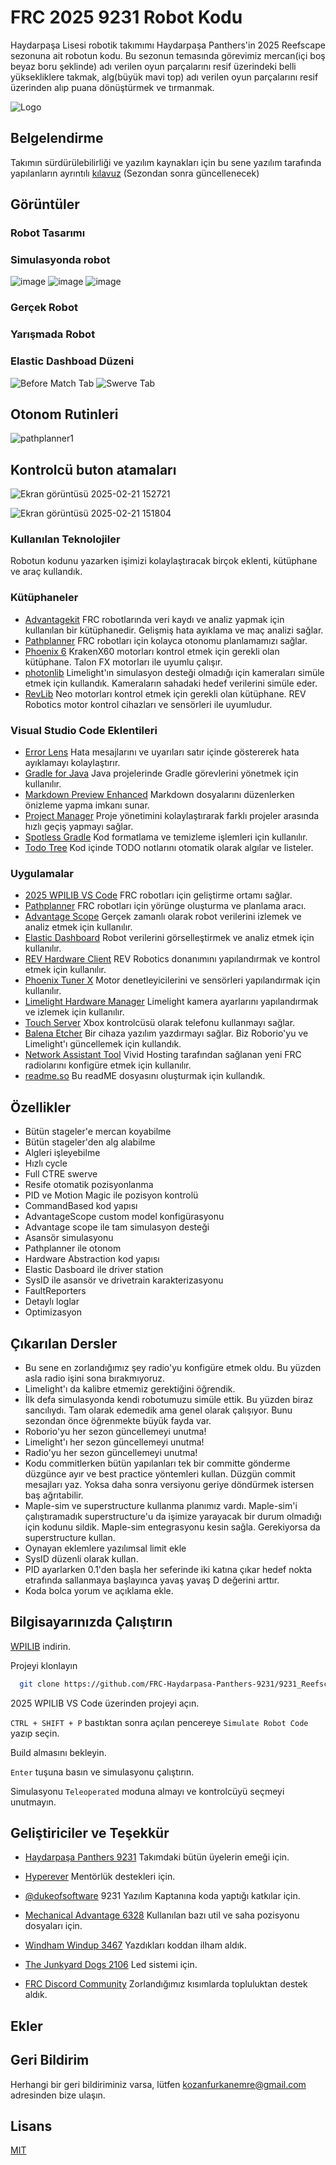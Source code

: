 
# FRC 2025 9231 Robot Kodu
Haydarpaşa Lisesi robotik takımımı Haydarpaşa Panthers'in 2025 Reefscape sezonuna ait robotun kodu. Bu sezonun temasında görevimiz mercan(içi boş beyaz boru şeklinde) adı verilen oyun parçalarını resif üzerindeki belli yüksekliklere takmak, alg(büyük mavi top) adı verilen oyun parçalarını resif üzerinden alıp puana dönüştürmek ve tırmanmak. 

![Logo](https://avatars.githubusercontent.com/u/162712686?s=100&u=d0ea36e11b59c011f9e8804e3c5b683a33d4264f&v=4)

    
## Belgelendirme
Takımın sürdürülebilirliği ve yazılım kaynakları için bu sene yazılım tarafında yapılanların ayrıntılı [kılavuz](https://panthers.gitbook.io/9231-2025-code-docs) (Sezondan sonra güncellenecek)

  
## Görüntüler

### Robot Tasarımı

### Simulasyonda robot
![image](https://github.com/user-attachments/assets/7d6e08bd-92d8-45e8-95bc-6fcc27f0f2c8)
![image](https://github.com/user-attachments/assets/cf000522-b030-4235-876c-22eb2e3ed484)
![image](https://github.com/user-attachments/assets/51f560ca-551e-48b0-842b-a55ecdbf6045)

### Gerçek Robot

### Yarışmada Robot

### Elastic Dashboad Düzeni
![Before Match Tab](https://github.com/user-attachments/assets/e45ff02e-104b-4563-aef9-d41961ba1425)
![Swerve Tab](https://github.com/user-attachments/assets/205b8996-3c8c-4681-b72d-03aa8845add2)

## Otonom Rutinleri
![pathplanner1](https://github.com/user-attachments/assets/406d699c-0abb-4c40-b3be-3f91df35211b)


## Kontrolcü buton atamaları
![Ekran görüntüsü 2025-02-21 152721](https://github.com/user-attachments/assets/317b7b02-db9b-4021-b739-cff0892aff6d)

![Ekran görüntüsü 2025-02-21 151804](https://github.com/user-attachments/assets/76246d18-a196-4d4c-ba33-2ca589c7066c)


### Kullanılan Teknolojiler
Robotun kodunu yazarken işimizi kolaylaştıracak birçok eklenti, kütüphane ve araç kullandık.  
### Kütüphaneler
- [Advantagekit](https://docs.advantagekit.org) FRC robotlarında veri kaydı ve analiz yapmak için kullanılan bir kütüphanedir. Gelişmiş hata ayıklama ve maç analizi sağlar.
- [Pathplanner](https://pathplanner.dev) FRC robotları için kolayca otonomu planlamamızı sağlar.
- [Phoenix 6](https://v6.docs.ctr-electronics.com/en/latest/index.html) KrakenX60 motorları kontrol etmek için gerekli olan kütüphane. Talon FX motorları ile uyumlu çalışır.
- [photonlib](https://docs.photonvision.org/en/latest/index.html) Limelight'ın simulasyon desteği olmadığı için kameraları simüle etmek için kullandık. Kameraların sahadaki hedef verilerini simüle eder.
- [RevLib](https://docs.revrobotics.com/revlib) Neo motorları kontrol etmek için gerekli olan kütüphane. REV Robotics motor kontrol cihazları ve sensörleri ile uyumludur.

### Visual Studio Code Eklentileri
- [Error Lens](https://marketplace.visualstudio.com/items?itemName=usernamehw.errorlens) Hata mesajlarını ve uyarıları satır içinde göstererek hata ayıklamayı kolaylaştırır.
- [Gradle for Java](https://marketplace.visualstudio.com/items?itemName=vscjava.vscode-gradle) Java projelerinde Gradle görevlerini yönetmek için kullanılır.
- [Markdown Preview Enhanced](https://marketplace.visualstudio.com/items?itemName=shd101wyy.markdown-preview-enhanced) Markdown dosyalarını düzenlerken önizleme yapma imkanı sunar.
- [Project Manager](https://marketplace.visualstudio.com/items?itemName=alefragnani.project-manager) Proje yönetimini kolaylaştırarak farklı projeler arasında hızlı geçiş yapmayı sağlar.
- [Spotless Gradle](https://marketplace.visualstudio.com/items?itemName=richardwillis.vscode-spotless-gradle) Kod formatlama ve temizleme işlemleri için kullanılır.
- [Todo Tree](https://marketplace.visualstudio.com/items?itemName=Gruntfuggly.todo-tree) Kod içinde TODO notlarını otomatik olarak algılar ve listeler.

### Uygulamalar
- [2025 WPILIB VS Code](https://github.com/wpilibsuite/allwpilib) FRC robotları için geliştirme ortamı sağlar.
- [Pathplanner](https://github.com/mjansen4857/pathplanner) FRC robotları için yörünge oluşturma ve planlama aracı.
- [Advantage Scope](https://docs.advantagescope.org) Gerçek zamanlı olarak robot verilerini izlemek ve analiz etmek için kullanılır.
- [Elastic Dashboard](https://frc-elastic.gitbook.io/docs) Robot verilerini görselleştirmek ve analiz etmek için kullanılır.
- [REV Hardware Client](https://www.revrobotics.com/rev-hardware-client/) REV Robotics donanımını yapılandırmak ve kontrol etmek için kullanılır.
- [Phoenix Tuner X](https://v6.docs.ctr-electronics.com/en/stable/software/tuner-x.html) Motor denetleyicilerini ve sensörleri yapılandırmak için kullanılır.
- [Limelight Hardware Manager](https://www.limelightvision.io/) Limelight kamera ayarlarını yapılandırmak ve izlemek için kullanılır.
- [Touch Server](https://github.com/62Bytes/Touch-Server) Xbox kontrolcüsü olarak telefonu kullanmayı sağlar.
- [Balena Etcher](https://etcher.balena.io/) Bir cihaza yazılım yazdırmayı sağlar. Biz Roborio'yu ve Limelight'ı güncellemek için kullandık.
- [Network Assistant Tool](https://frc-radio.vivid-hosting.net/overview/programming-your-radio-at-home/network-assistant-tool) Vivid Hosting tarafından sağlanan yeni FRC radiolarını konfigüre etmek için kullanılır.
- [readme.so](https://readme.so/) Bu readME dosyasını oluşturmak için kullandık.

## Özellikler
- Bütün stageler'e mercan koyabilme
- Bütün stageler'den alg alabilme
- Algleri işleyebilme
- Hızlı cycle
- Full CTRE swerve
- Resife otomatik pozisyonlanma
- PID ve Motion Magic ile pozisyon kontrolü
- CommandBased kod yapısı
- AdvantageScope custom model konfigürasyonu
- Advantage scope ile tam simulasyon desteği
- Asansör simulasyonu
- Pathplanner ile otonom
- Hardware Abstraction kod yapısı
- Elastic Dasboard ile driver station
- SysID ile asansör ve drivetrain karakterizasyonu
- FaultReporters
- Detaylı loglar 
- Optimizasyon


  
## Çıkarılan Dersler

- Bu sene en zorlandığımız şey radio'yu konfigüre etmek oldu. Bu yüzden asla radio işini sona bırakmıyoruz.
- Limelight'ı da kalibre etmemiz gerektiğini öğrendik.
- İlk defa simulasyonda kendi robotumuzu simüle ettik. Bu yüzden biraz sancılıydı. Tam olarak edemedik ama genel olarak çalışıyor. Bunu sezondan önce öğrenmekte büyük fayda var.
- Roborio'yu her sezon güncellemeyi unutma!
- Limelight'ı her sezon güncellemeyi unutma!
- Radio'yu her sezon güncellemeyi unutma!
- Kodu commitlerken bütün yapılanları tek bir committe gönderme düzgünce ayır ve best practice yöntemleri kullan. Düzgün commit mesajları yaz. Yoksa daha sonra versiyonu geriye döndürmek istersen baş ağrıtabilir.
- Maple-sim ve superstructure kullanma planımız vardı. Maple-sim'i çalıştıramadık superstructure'u da işimize yarayacak bir durum olmadığı için kodunu sildik. Maple-sim entegrasyonu kesin sağla. Gerekiyorsa da superstructure kullan.
- Oynayan eklemlere yazılımsal limit ekle
- SysID düzenli olarak kullan.
- PID ayarlarken 0.1'den başla her seferinde iki katına çıkar hedef nokta etrafında sallanmaya başlayınca yavaş yavaş D değerini arttır.
- Koda bolca yorum ve açıklama ekle. 

  
## Bilgisayarınızda Çalıştırın

[WPILIB](https://docs.wpilib.org/en/stable/docs/zero-to-robot/step-2/wpilib-setup.html) indirin.

Projeyi klonlayın

```bash
  git clone https://github.com/FRC-Haydarpasa-Panthers-9231/9231_Reefscape_2025_RobotCode.git
```

2025 WPILIB VS Code üzerinden projeyi açın.

`CTRL + SHIFT + P` bastıktan sonra açılan pencereye `Simulate Robot Code` yazıp seçin.

Build almasını bekleyin.

`Enter` tuşuna basın ve simulasyonu çalıştırın.

 Simulasyonu `Teleoperated` moduna almayı ve kontrolcüyü seçmeyi unutmayın.







  
## Geliştiriciler ve Teşekkür

- [Haydarpaşa Panthers 9231](https://team9231.com) Takımdaki bütün üyelerin emeği için.

- [Hyperever](https://hyperever.com) Mentörlük destekleri için.

- [@dukeofsoftware](https://www.github.com/dukeofsoftware) 9231 Yazılım Kaptanına koda yaptığı katkılar için.

- [Mechanical Advantage 6328](https://github.com/mechanical-advantage) Kullanılan bazı util ve saha pozisyonu dosyaları için.

- [Windham Windup 3467](https://github.com/WHS-FRC-3467) Yazdıkları koddan ilham aldık.

- [The Junkyard Dogs 2106](https://www.team2106.org/) Led sistemi için.

- [FRC Discord Community](https://discord.gg/frc) Zorlandığımız kısımlarda topluluktan destek aldık.
## Ekler



  
## Geri Bildirim

Herhangi bir geri bildiriminiz varsa, lütfen kozanfurkanemre@gmail.com adresinden bize ulaşın.

  
## Lisans

[MIT](https://choosealicense.com/licenses/mit/)

  
